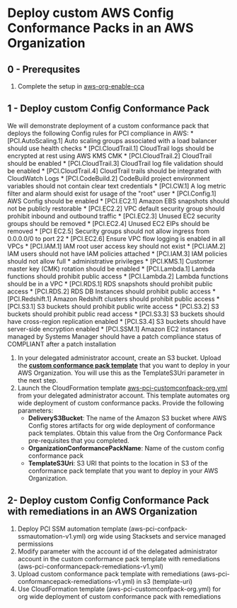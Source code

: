 <p align="center">
</p>

# Deploy custom AWS Config Conformance Packs in an AWS Organization


## 0 - Prerequsites
1. Complete the setup in [aws-org-enable-cca](https://github.com/aws-samples/aws-cloud-compliance-assurance/tree/main/aws-enable-config)


## 1 - Deploy custom Config Conformance Pack

We will demonstrate deployment of a custom conformance pack that deploys the following Config rules for PCI compliance in AWS:
	* [PCI.AutoScaling.1] Auto scaling groups associated with a load balancer should use health checks
	* [PCI.CloudTrail.1] CloudTrail logs should be encrypted at rest using AWS KMS CMK
	* [PCI.CloudTrail.2] CloudTrail should be enabled
	* [PCI.CloudTrail.3] CloudTrail log file validation should be enabled
	* [PCI.CloudTrail.4] CloudTrail trails should be integrated with CloudWatch Logs
	* [PCI.CodeBuild.2] CodeBuild project environment variables should not contain clear text credentials
	* [PCI.CW.1] A log metric filter and alarm should exist for usage of the "root" user
	* [PCI.Config.1] AWS Config should be enabled
	* [PCI.EC2.1] Amazon EBS snapshots should not be publicly restorable
	* [PCI.EC2.2] VPC default security group should prohibit inbound and outbound traffic
	* [PCI.EC2.3] Unused EC2 security groups should be removed
	* [PCI.EC2.4] Unused EC2 EIPs should be removed
	* [PCI EC2.5] Security groups should not allow ingress from 0.0.0.0/0 to port 22 
	* [PCI.EC2.6] Ensure VPC flow logging is enabled in all VPCs
	* [PCI.IAM.1] IAM root user access key should not exist
	* [PCI.IAM.2] IAM users should not have IAM policies attached
	* [PCI.IAM.3] IAM policies should not allow full * administrative privileges
	* [PCI.KMS.1] Customer master key (CMK) rotation should be enabled
	* [PCI.Lambda.1] Lambda functions should prohibit public access
	* [PCI.Lambda.2] Lambda functions should be in a VPC
	* [PCI.RDS.1] RDS snapshots should prohibit public access
	* [PCI.RDS.2] RDS DB Instances should prohibit public access
	* [PCI.Redshift.1] Amazon Redshift clusters should prohibit public access
	* [PCI.S3.1] S3 buckets should prohibit public write access
	* [PCI.S3.2] S3 buckets should prohibit public read access
	* [PCI.S3.3] S3 buckets should have cross-region replication enabled
	* [PCI.S3.4] S3 buckets should have server-side encryption enabled
	* [PCI.SSM.1] Amazon EC2 instances managed by Systems Manager should have a patch compliance status of COMPLIANT after a patch installation

1. In your delegated administrator account, create an S3 bucket. Upload the [**custom conformance pack template**](https://github.com/aws-samples/aws-cloud-compliance-assurance/blob/main/aws-org-custom-conformancepacks/cft/aws-pci-conformancepack-v1.yml) that you want to deploy in your AWS Organization. You will use this as the TemplateS3Uri parameter in the next step.
2. Launch the CloudFormation template [aws-pci-customconfpack-org.yml](https://github.com/aws-samples/aws-cloud-compliance-assurance/blob/main/aws-org-custom-conformancepacks/cft/aws-pci-custom-confpack-org.yml) from your delegated administrator account. This template automates org wide deployment of custom conformance packs. Provide the following parameters:
	- **DeliveryS3Bucket**: The name of the Amazon S3 bucket where AWS Config stores artifacts for org wide deployment of conformance pack templates. Obtain this value from the Org Conformance Pack pre-requisites that you completed.
	- **OrganizationConformancePackName**: Name of the custom config conformance pack
	- **TemplateS3Uri**: S3 URI that points to the location in S3 of the conformance pack template that you want to deploy in your AWS Organization. 

## 2-  Deploy custom Config Conformance Pack with remediations in an AWS Organization

1.	Deploy  PCI SSM automation template (aws-pci-confpack-ssmautomation-v1.yml) org wide using Stacksets and service managed permissions
2.	Modify <accountid> parameter with the account id of the delegated administrator account in the custom conformance pack template with remediations (aws-pci-conformancepack-remediations-v1.yml) 
3.	Upload custom conformance pack template with remediations (aws-pci-conformancepack-remediations-v1.yml) in s3 (template-uri)
4.	Use CloudFormation template (aws-pci-customconfpack-org.yml) for org wide deployment of custom conformance pack with remediations
